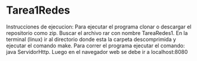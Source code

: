 Tarea1Redes
===========
Instrucciones de ejecucion:
Para ejecutar el programa clonar o descargar el repositorio como zip.
Buscar el archivo rar con nombre TareaRedes1.
En la terminal (linux) ir al directorio donde esta la carpeta descomprimida y ejecutar el comando make.
Para correr el programa ejecutar el comando: java ServidorHttp.
Luego en el navegador web se debe ir a localhost:8080
